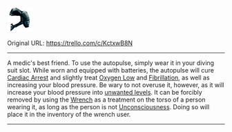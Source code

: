 ![autopulse.png\|200](./AutoPulse%20-%20Attachments/6718845db30472d958dd7be7.png)

Original URL: https://trello.com/c/KctxwB8N

---

A medic's best friend. To use the autopulse, simply wear it in your diving suit slot. While worn and equipped with batteries, the autopulse will cure [Cardiac Arrest](../Heart/Cardiac%20Arrest.md) and slightly treat [Oxygen Low](../Lungs/Oxygen%20Low.md) and [Fibrillation](../Heart/Fibrillation.md), as well as increasing your blood pressure. Be wary to not overuse it, however, as it will increase your blood pressure into [unwanted levels]([Hypertension](../Blood/Hypertension.md) "‌"). It can be forcibly removed by using the [Wrench](Wrench.md) as a treatment on the torso of a person wearing it, as long as the person is not [Unconsciousness](../Head_Brain/Unconsciousness.md). Doing so will place it in the inventory of the wrench user.

---

